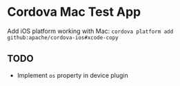 # Cordova Mac Test App

Add iOS platform working with Mac: `cordova platform add github:apache/cordova-ios#xcode-copy`

## TODO

* Implement `os` property in device plugin